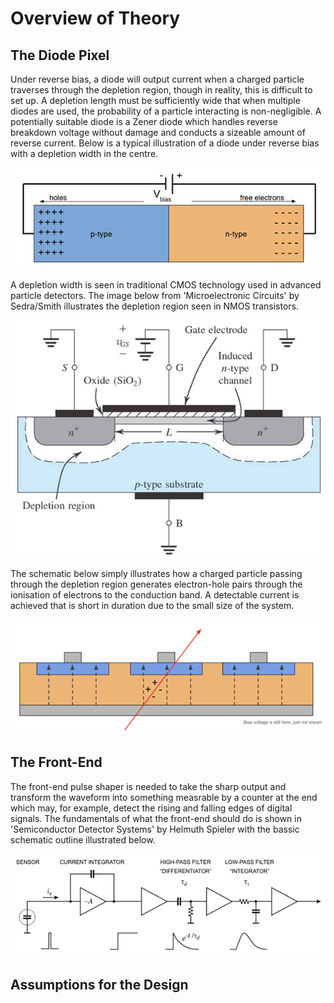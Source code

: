 # Overview of Theory

## The Diode Pixel

Under reverse bias, a diode will output current when a charged particle traverses through the depletion region, though in reality, this is difficult to set up. A depletion length must be sufficiently wide that when multiple diodes are used, the probability of a particle interacting is non-negligible. A potentially suitable diode is a Zener diode which handles reverse breakdown voltage without damage and conducts a sizeable amount of reverse current. Below is a typical illustration of a diode under reverse bias with a depletion width in the centre.

![Reverse biased diode schematic image](./Images/on_junc_rb.png)

A depletion width is seen in traditional CMOS technology used in advanced particle detectors. The image below from 'Microelectronic Circuits' by Sedra/Smith illustrates the depletion region seen in NMOS transistors.

![NMOS schematic image](./Images/nmos_sedra.png)

The schematic below simply illustrates how a charged particle passing through the depletion region generates electron-hole pairs through the ionisation of electrons to the conduction band. A detectable current is achieved that is short in duration due to the small size of the system.

![Detection_schematic image](./Images/particle_cmos.png)

## The Front-End 

The front-end pulse shaper is needed to take the sharp output and transform the waveform into something measrable by a counter at the end which may, for example, detect the rising and falling edges of digital signals. The fundamentals of what the front-end should do is shown in 'Semiconductor Detector Systems' by Helmuth Spieler with the bassic schematic outline illustrated below.

![Detection_schematic image](./Images/spieler_schem.png)

## Assumptions for the Design


